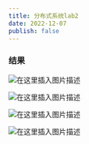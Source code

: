 ```yaml
---
title: 分布式系统lab2
date: 2022-12-07
publish: false
---
```


### 结果

![在这里插入图片描述](https://img-blog.csdnimg.cn/fd8dbb09f5d5413093dbb6f5715f688e.png)

![在这里插入图片描述](https://img-blog.csdnimg.cn/9953e3609e024465a0e4c869193c6be6.png)

![在这里插入图片描述](https://img-blog.csdnimg.cn/8d6a3fc7848242878b5f530133fb258f.png)

![在这里插入图片描述](https://img-blog.csdnimg.cn/44e3cef4dc774a869fd4918a6257cbfb.png)